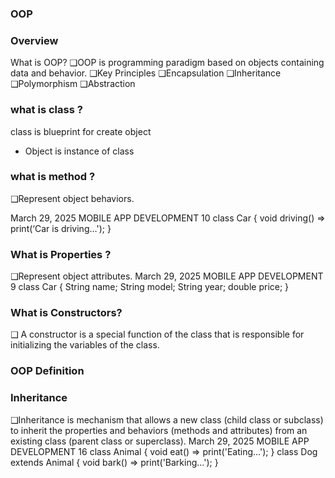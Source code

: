 ### OOP

### Overview

What is OOP?
❑OOP is programming paradigm based on objects containing data
and behavior.
❑Key Principles
❑Encapsulation
❑Inheritance
❑Polymorphism
❑Abstraction

### what is class ?

class is blueprint for create object

- Object is instance of class

### what is method ?

❑Represent object behaviors.

March 29, 2025 MOBILE APP DEVELOPMENT 10
class Car {
void driving() => print(‘Car is driving…');
}

### What is Properties ?

❑Represent object attributes.
March 29, 2025 MOBILE APP DEVELOPMENT 9
class Car {
String name;
String model;
String year;
double price;
}

### What is Constructors?

❑ A constructor is a special
function of the class that is
responsible for initializing the
variables of the class.

### OOP Definition

### Inheritance

❑Inheritance is mechanism that allows a new class (child class or
subclass) to inherit the properties and behaviors (methods and
attributes) from an existing class (parent class or superclass).
March 29, 2025 MOBILE APP DEVELOPMENT 16
class Animal {
void eat() => print('Eating...');
}
class Dog extends Animal {
void bark() => print('Barking...');
}
